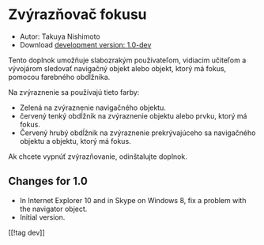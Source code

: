 # Zvýrazňovač fokusu #

* Autor: Takuya Nishimoto
* Download [development version: 1.0-dev][1]

Tento doplnok umožňuje slabozrakým používateľom, vidiacim učiteľom a
vývojárom sledovať navigačný objekt alebo objekt, ktorý má fokus, pomocou
farebného obdĺžnika.

Na zvýraznenie sa používajú tieto farby:

* Zelená na zvýraznenie navigačného objektu.
* červený tenký obdĺžnik na zvýraznenie objektu alebo prvku, ktorý má fokus.
* Červený hrubý obdĺžnik na zvýraznenie prekrývajúceho sa navigačného
  objektu a objektu, ktorý má fokus.

Ak chcete vypnúť zvýrazňovanie, odinštalujte doplnok.

## Changes for 1.0 ##

* In Internet Explorer 10 and in Skype on Windows 8, fix a problem with the
  navigator object.
* Initial version.

[[!tag dev]]

[1]: http://addons.nvda-project.org/files/get.php?file=fh-dev
